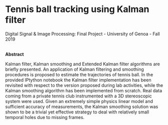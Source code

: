 # Tennis ball tracking using Kalman filter

Digital Signal & Image Processing: Final Project - University of Genoa - Fall 2019

<br>
<b>Abstract</b>

Kalman filter, Kalman smoothing and Extended Kalman filter algorithms are
briefly presented. An application of Kalman filtering and smoothing procedures
is proposed to estimate the trajectories of tennis ball. In the provided IPtython
notebook the Kalman filter implementation has been revisited with respect to the
version proposed during lab activities, while the Kalman smoothing algorithm
has been implemented from scratch. Real data coming from a private tennis
club instrumented with a 3D stereoscopic system were used. Given an extremely
simple physics linear model and sufficient accuracy of measurements, the Kalman
smoothing solution was shown to be a trivial yet effective strategy to deal with
relatively small temporal holes due to missing frames.

